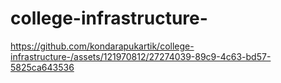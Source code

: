 # college-infrastructure-



https://github.com/kondarapukartik/college-infrastructure-/assets/121970812/27274039-89c9-4c63-bd57-5825ca643536



